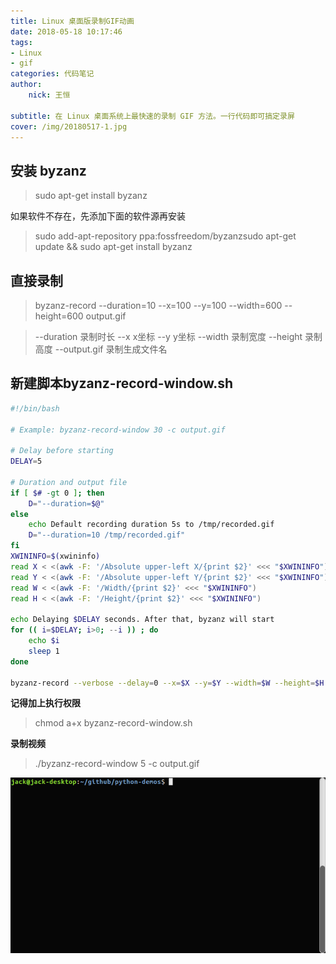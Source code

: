 ```yaml
---
title: Linux 桌面版录制GIF动画
date: 2018-05-18 10:17:46
tags:
- Linux
- gif
categories: 代码笔记
author:
	nick: 王恒

subtitle: 在 Linux 桌面系统上最快速的录制 GIF 方法。一行代码即可搞定录屏
cover: /img/20180517-1.jpg
---
```


## 安装 byzanz
> sudo apt-get install byzanz

如果软件不存在，先添加下面的软件源再安装
<!-- more -->
> sudo add-apt-repository ppa:fossfreedom/byzanzsudo apt-get update && sudo apt-get install byzanz

## 直接录制

> byzanz-record --duration=10 --x=100 --y=100 --width=600 --height=600 output.gif

> --duration 录制时长
--x x坐标
--y y坐标
--width 录制宽度
--height 录制高度
--output.gif 录制生成文件名

## 新建脚本byzanz-record-window.sh

```bash
#!/bin/bash

# Example: byzanz-record-window 30 -c output.gif

# Delay before starting
DELAY=5

# Duration and output file
if [ $# -gt 0 ]; then
    D="--duration=$@"
else
    echo Default recording duration 5s to /tmp/recorded.gif
    D="--duration=10 /tmp/recorded.gif"
fi
XWININFO=$(xwininfo)
read X < <(awk -F: '/Absolute upper-left X/{print $2}' <<< "$XWININFO")
read Y < <(awk -F: '/Absolute upper-left Y/{print $2}' <<< "$XWININFO")
read W < <(awk -F: '/Width/{print $2}' <<< "$XWININFO")
read H < <(awk -F: '/Height/{print $2}' <<< "$XWININFO")

echo Delaying $DELAY seconds. After that, byzanz will start
for (( i=$DELAY; i>0; --i )) ; do
    echo $i
    sleep 1
done

byzanz-record --verbose --delay=0 --x=$X --y=$Y --width=$W --height=$H $D
```

**记得加上执行权限**

> chmod a+x byzanz-record-window.sh

**录制视频**

> ./byzanz-record-window 5 -c output.gif

![示例](https://github.com/adymilk/Python-demo/blob/master/screenshot/output.gif)



